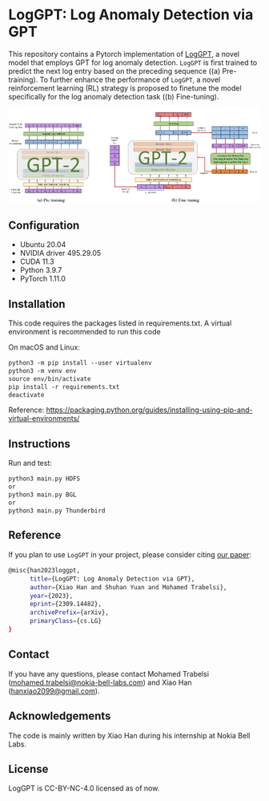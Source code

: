 # LogGPT: Log Anomaly Detection via GPT
This repository contains a Pytorch implementation of [LogGPT](https://arxiv.org/abs/2309.14482), a novel model that employs GPT for log anomaly detection. `LogGPT` is first trained to predict the next log entry based on the preceding sequence ((a) Pre-training). To further enhance the performance of `LogGPT`, a novel reinforcement learning (RL) strategy is proposed to finetune the model specifically for the log anomaly detection task ((b) Fine-tuning).

![alt text](img/LogGPT.PNG)

## Configuration
- Ubuntu 20.04
- NVIDIA driver 495.29.05 
- CUDA 11.3
- Python 3.9.7
- PyTorch 1.11.0

## Installation
This code requires the packages listed in requirements.txt.
A virtual environment is recommended to run this code

On macOS and Linux:  
```
python3 -m pip install --user virtualenv
python3 -m venv env
source env/bin/activate
pip install -r requirements.txt
deactivate
```
Reference: https://packaging.python.org/guides/installing-using-pip-and-virtual-environments/

## Instructions
Run and test:

    python3 main.py HDFS
    or
    python3 main.py BGL
    or
    python3 main.py Thunderbird


## Reference

If you plan to use `LogGPT` in your project, please consider citing [our paper](https://arxiv.org/abs/2309.14482):
```bash
@misc{han2023loggpt,
      title={LogGPT: Log Anomaly Detection via GPT}, 
      author={Xiao Han and Shuhan Yuan and Mohamed Trabelsi},
      year={2023},
      eprint={2309.14482},
      archivePrefix={arXiv},
      primaryClass={cs.LG}
}
```

## Contact
If you have any questions, please contact Mohamed Trabelsi (mohamed.trabelsi@nokia-bell-labs.com) and Xiao Han (hanxiao2099@gmail.com).

## Acknowledgements
The code is mainly written by Xiao Han during his internship at Nokia Bell Labs.

## License
LogGPT is CC-BY-NC-4.0 licensed as of now.
